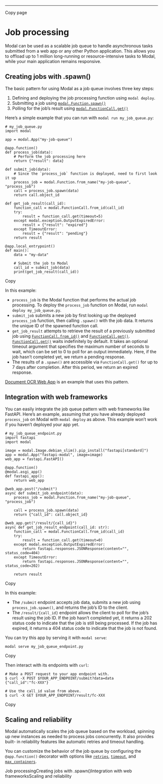 * * *

Copy page

# Job processing

Modal can be used as a scalable job queue to handle asynchronous tasks
submitted from a web app or any other Python application. This allows you to
offload up to 1 million long-running or resource-intensive tasks to Modal,
while your main application remains responsive.

## Creating jobs with .spawn()

The basic pattern for using Modal as a job queue involves three key steps:

  1. Defining and deploying the job processing function using `modal deploy`.
  2. Submitting a job using [`modal.Function.spawn()`](/docs/reference/modal.Function#spawn)
  3. Polling for the job’s result using [`modal.FunctionCall.get()`](/docs/reference/modal.FunctionCall#get)

Here’s a simple example that you can run with `modal run my_job_queue.py`:

    # my_job_queue.py
    import modal

    app = modal.App("my-job-queue")

    @app.function()
    def process_job(data):
        # Perform the job processing here
        return {"result": data}

    def submit_job(data):
        # Since the `process_job` function is deployed, need to first look it up
        process_job = modal.Function.from_name("my-job-queue", "process_job")
        call = process_job.spawn(data)
        return call.object_id

    def get_job_result(call_id):
        function_call = modal.FunctionCall.from_id(call_id)
        try:
            result = function_call.get(timeout=5)
        except modal.exception.OutputExpiredError:
            result = {"result": "expired"}
        except TimeoutError:
            result = {"result": "pending"}
        return result

    @app.local_entrypoint()
    def main():
        data = "my-data"

        # Submit the job to Modal
        call_id = submit_job(data)
        print(get_job_result(call_id))

Copy

In this example:

  * `process_job` is the Modal function that performs the actual job processing. To deploy the `process_job` function on Modal, run `modal deploy my_job_queue.py`.
  * `submit_job` submits a new job by first looking up the deployed `process_job` function, then calling `.spawn()` with the job data. It returns the unique ID of the spawned function call.
  * `get_job_result` attempts to retrieve the result of a previously submitted job using [`FunctionCall.from_id()`](/docs/reference/modal.FunctionCall#from_id) and [`FunctionCall.get()`](/docs/reference/modal.FunctionCall#get). [`FunctionCall.get()`](/docs/reference/modal.FunctionCall#get) waits indefinitely by default. It takes an optional timeout argument that specifies the maximum number of seconds to wait, which can be set to 0 to poll for an output immediately. Here, if the job hasn’t completed yet, we return a pending response.
  * The results of a `.spawn()` are accessible via `FunctionCall.get()` for up to 7 days after completion. After this period, we return an expired response.

[Document OCR Web App](/docs/examples/doc_ocr_webapp) is an example that uses
this pattern.

## Integration with web frameworks

You can easily integrate the job queue pattern with web frameworks like
FastAPI. Here’s an example, assuming that you have already deployed
`process_job` on Modal with `modal deploy` as above. This example won’t work
if you haven’t deployed your app yet.

    # my_job_queue_endpoint.py
    import fastapi
    import modal

    image = modal.Image.debian_slim().pip_install("fastapi[standard]")
    app = modal.App("fastapi-modal", image=image)
    web_app = fastapi.FastAPI()

    @app.function()
    @modal.asgi_app()
    def fastapi_app():
        return web_app

    @web_app.post("/submit")
    async def submit_job_endpoint(data):
        process_job = modal.Function.from_name("my-job-queue", "process_job")

        call = process_job.spawn(data)
        return {"call_id": call.object_id}

    @web_app.get("/result/{call_id}")
    async def get_job_result_endpoint(call_id: str):
        function_call = modal.FunctionCall.from_id(call_id)
        try:
            result = function_call.get(timeout=0)
        except modal.exception.OutputExpiredError:
            return fastapi.responses.JSONResponse(content="", status_code=404)
        except TimeoutError:
            return fastapi.responses.JSONResponse(content="", status_code=202)

        return result

Copy

In this example:

  * The `/submit` endpoint accepts job data, submits a new job using `process_job.spawn()`, and returns the job’s ID to the client.
  * The `/result/{call_id}` endpoint allows the client to poll for the job’s result using the job ID. If the job hasn’t completed yet, it returns a 202 status code to indicate that the job is still being processed. If the job has expired, it returns a 404 status code to indicate that the job is not found.

You can try this app by serving it with `modal serve`:

    modal serve my_job_queue_endpoint.py

Copy

Then interact with its endpoints with `curl`:

    # Make a POST request to your app endpoint with.
    $ curl -X POST $YOUR_APP_ENDPOINT/submit?data=data
    {"call_id":"fc-XXX"}

    # Use the call_id value from above.
    $ curl -X GET $YOUR_APP_ENDPOINT/result/fc-XXX

Copy

## Scaling and reliability

Modal automatically scales the job queue based on the workload, spinning up
new instances as needed to process jobs concurrently. It also provides built-
in reliability features like automatic retries and timeout handling.

You can customize the behavior of the job queue by configuring the
`@app.function()` decorator with options like
[`retries`](/docs/guide/retries#function-retries),
[`timeout`](/docs/guide/timeouts#timeouts), and
[`max_containers`](/docs/guide/scale#configuring-autoscaling-behavior).

Job processingCreating jobs with .spawn()Integration with web
frameworksScaling and reliability
